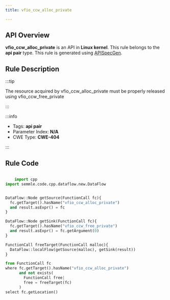 ```yaml
---
title: vfio_ccw_alloc_private

---
```



## API Overview
**vfio_ccw_alloc_private** is an API in **Linux kernel**. This rule belongs to the **api pair** type. This rule is generated using [APISpecGen](../../tools/APISpecGen).
## Rule Description

:::tip

The resource acquired by vfio_ccw_alloc_private must be properly released using vfio_ccw_free_private

:::

:::info

- Tags: **api pair**
- Parameter Index: **N/A**
- CWE Type: **CWE-404**

:::

## Rule Code
```python

    import cpp
import semmle.code.cpp.dataflow.new.DataFlow


DataFlow::Node getSource(FunctionCall fc){
  fc.getTarget().hasName("vfio_ccw_alloc_private")
  and result.asExpr() = fc
}

DataFlow::Node getSink(FunctionCall fc){
  fc.getTarget().hasName("vfio_ccw_free_private")
  and result.asExpr() = fc.getArgument(0)
}

FunctionCall freeTarget(FunctionCall malloc){
  DataFlow::localFlow(getSource(malloc), getSink(result))
}

from FunctionCall fc
where fc.getTarget().hasName("vfio_ccw_alloc_private")
      and not exists(
        FunctionCall free| 
        free = freeTarget(fc)
      )
select fc.getLocation()

    
```